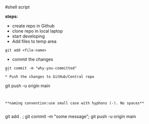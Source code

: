 #shell script

**steps:**
* create repo in Github
* clone repo in local laptop
* start developing
* Add files to temp area
```
git add <file-name>
````
* commit the changes
```
git commit -m "why-you-committed"
``
* Push the changes to GitHub/Central repo
```

git push -u origin main
```


**naming convention:use small case with hyphons (-). No spaces**


```
git add . ; git commit -m "some message"; git push -u origin main



